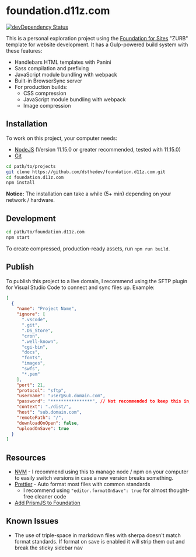 # foundation.d11z.com

[![devDependency Status](https://david-dm.org/zurb/foundation-zurb-template/dev-status.svg)](https://david-dm.org/zurb/foundation-zurb-template#info=devDependencies)

This is a personal exploration project using the [Foundation for Sites](http://foundation.zurb.com/sites) "ZURB" template for website development. It has a Gulp-powered build system with these features:

- Handlebars HTML templates with Panini
- Sass compilation and prefixing
- JavaScript module bundling with webpack
- Built-in BrowserSync server
- For production builds:
  - CSS compression
  - JavaScript module bundling with webpack
  - Image compression

## Installation

To work on this project, your computer needs:

- [NodeJS](https://nodejs.org/en/) (Version 11.15.0 or greater recommended, tested with 11.15.0)
- [Git](https://git-scm.com/)

```bash
cd path/to/projects
git clone https://github.com/dsthedev/foundation.d11z.com.git
cd foundation.d11z.com
npm install
```

**Notice:** The installation can take a while (5+ min) depending on your network / hardware.

## Development

```bash
cd path/to/foundation.d11z.com
npm start
```

To create compressed, production-ready assets, run `npm run build`.

## Publish

To publish this project to a live domain, I recommend using the SFTP plugin for Visual Studio Code to connect and sync files up. Example:

```json
[
  {
    "name": "Project Name",
    "ignore": [
      ".vscode",
      ".git",
      ".DS_Store",
      "cron",
      ".well-known",
      "cgi-bin",
      "docs",
      "fonts",
      "images",
      "swfs",
      "*.pem"
    ],
    "port": 21,
    "protocol": "sftp",
    "username": "user@sub.domain.com",
    "password": "****************", // Not recommended to keep this in, better to use ssh or enter manually (tedious but secure!)
    "context": "./dist/",
    "host": "sub.domain.com",
    "remotePath": "/",
    "downloadOnOpen": false,
    "uploadOnSave": true
  }
]
```

## Resources

- [NVM](https://github.com/nvm-sh/nvm) - I recommend using this to manage node / npm on your computer to easily switch versions in case a new version breaks something.
- [Prettier](https://marketplace.visualstudio.com/items?itemName=esbenp.prettier-vscode) - Auto format most files with common standards
  - I recommend using `"editor.formatOnSave": true` for almost thought-free cleaner code
- [Add PrismJS to Foundation](https://www.dsthedev.com/configuration/add-prismjs-code-highlighting-to-foundation-for-sites/)

## Known Issues

- The use of triple-space in markdown files with sherpa doesn't match format standards.  If format on save is enabled it will strip them out and break the sticky sidebar nav